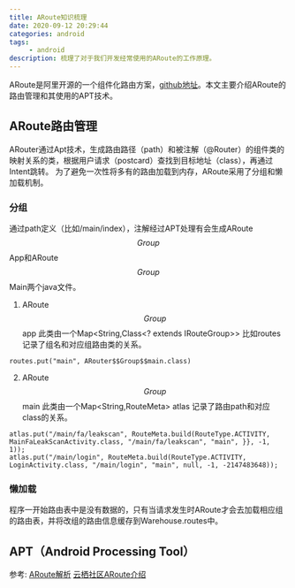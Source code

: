 ```yaml
---
title: ARoute知识梳理
date: 2020-09-12 20:29:44
categories: android
tags:
     - android
description: 梳理了对于我们开发经常使用的ARoute的工作原理。
---
```

ARoute是阿里开源的一个组件化路由方案，[github地址](https://github.com/alibaba/ARouter)。本文主要介绍ARoute的路由管理和其使用的APT技术。

## ARoute路由管理
ARouter通过Apt技术，生成路由路径（path）和被注解（@Router）的组件类的映射关系的类，根据用户请求（postcard）查找到目标地址（class），再通过Intent跳转。
为了避免一次性将多有的路由加载到内存，ARoute采用了分组和懒加载机制。

### 分组
通过path定义（比如/main/index），注解经过APT处理有会生成ARoute$$Group$$App和ARoute$$Group$$Main两个java文件。
1. ARoute$$Group$$app
此类由一个Map<String,Class<? extends IRouteGroup>> 比如routes记录了组名和对应组路由类的关系。
```
routes.put("main", ARouter$$Group$$main.class)
```

2. ARoute$$Group$$main
此类由一个Map<String,RouteMeta> atlas 记录了路由path和对应class的关系。
```
atlas.put("/main/fa/leakscan", RouteMeta.build(RouteType.ACTIVITY, MainFaLeakScanActivity.class, "/main/fa/leakscan", "main", }}, -1, 1));
atlas.put("/main/login", RouteMeta.build(RouteType.ACTIVITY, LoginActivity.class, "/main/login", "main", null, -1, -2147483648));
```

### 懒加载
程序一开始路由表中是没有数据的，只有当请求发生时ARoute才会去加载相应组的路由表，并将改组的路由信息缓存到Warehouse.routes中。

## APT（Android Processing Tool）


参考:
[ARoute解析](https://www.cnblogs.com/jymblog/p/11698914.html)
[云栖社区ARoute介绍](https://developer.aliyun.com/article/71687)


